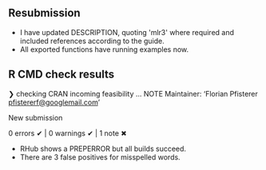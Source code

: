 ## Resubmission

* I have updated DESCRIPTION, quoting 'mlr3' where required and included references according to the guide.
* All exported functions have running examples now.

## R CMD check results

❯ checking CRAN incoming feasibility ... NOTE
  Maintainer: ‘Florian Pfisterer <pfistererf@googlemail.com>’
  
  New submission

0 errors ✔ | 0 warnings ✔ | 1 note ✖

- RHub shows a PREPERROR but all builds succeed.
- There are 3 false positives for misspelled words.


